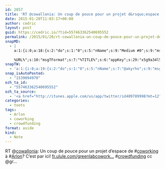```yaml
---
id: 2857
title: 'RT @cowallonia: Un coup de pouce pour un projet d&rsquo;espace de #coworking à #Arlon? C&rsquo;est par ici! fr.ulule.com/greenlabcowork… #crowdfunding cc @gr…'
date: 2015-01-20T11:03:17+00:00
author: cedric
layout: post
guid: https://cedric.io/?tid=557463362540695552
permalink: /2015/01/20/rt-cowallonia-un-coup-de-pouce-pour-un-projet-despace-de-coworking-a-arlon-cest-par-ici-fr-ulule-com-greenlabcowork-crowdfunding-cc-gr/
snapMD:
  - |
    a:1:{i:0;a:18:{s:2:"do";s:1:"0";s:5:"nName";s:9:"Medium #0";s:9:"msgFormat";s:19:"%FULLTEXT%
    
    %URL%";s:10:"msgTFormat";s:7:"%TITLE%";s:6:"appKey";s:29:"x5g9a34l5z294i5y2q284e4g54454";s:6:"appSec";s:85:"d3h0a44e4s2b4i5u2r234m5f5b4v2l5q2a444h574347464a454x2w20374447494c484b4w2c464f5u2d4z2";s:8:"inclTags";s:1:"1";s:7:"fltrsOn";i:0;s:5:"fltrs";a:0:{}s:7:"proxyOn";i:0;s:7:"useSURL";i:0;s:1:"v";i:350;s:4:"publ";s:1:"0";s:11:"accessToken";s:65:"2353413aa5437433e5648ccf74a16119308317c52d1a24d8ed99f26add037528a";s:12:"appAppUserID";s:65:"104b21fd8da79171a6e7bf800d03b4b761204f242935e05d2d86850a6b1635f77";s:14:"appAppUserName";s:26:"Cédric Bousmanne (akyrho)";s:13:"appAppUserURL";s:26:"https://medium.com/@akyrho";s:7:"pubList";a:0:{}}}
snapTW:
  - 'a:1:{i:0;a:19:{s:2:"do";s:1:"0";s:5:"nName";s:7:"@akyrho";s:9:"msgFormat";s:26:"%TITLE%. %EXCERPT% - %URL%";s:6:"appKey";s:55:"x5g9a8325v2y475r3c4m48584n53446p423r3r5u3e356j5j3k4r2p3";s:6:"appSec";s:105:"d3h0a94o46415u594v3q5l5n5l4r4x474x4j484o473u4i5w2m4k494z2k344n306n5r3l5v2s554p4n3p3k45495c3z4v4d3m3u5w525";s:7:"fltrsOn";i:0;s:5:"fltrs";a:0:{}s:7:"proxyOn";i:0;s:7:"useSURL";i:0;s:1:"v";i:350;s:5:"twURL";s:25:"http://twitter.com/akyrho";s:11:"accessToken";s:50:"6678782-Eyg60SCeh7762DEIsYtTPD5GVeOuSN8ATMdF2Lpppe";s:14:"accessTokenSec";s:45:"PgGDCbcYLJnR5esZjY9ID72A33mUNCYnQwaQTBsojSJNa";s:5:"tw140";i:0;s:10:"riComments";s:1:"1";s:11:"riCommentsM";s:1:"1";s:12:"riCommentsAA";s:1:"1";s:8:"attchImg";s:1:"1";s:9:"wpImgSize";s:4:"full";}}'
snap_isAutoPosted:
  - "1539094970"
ozh_ta_id:
  - "557463362540695552"
ozh_ta_source:
  - '<a href="http://itunes.apple.com/us/app/twitter/id409789998?mt=12" rel="nofollow">Twitter for Mac</a>'
categories:
  - toots
tags:
  - Arlon
  - coworking
  - crowdfunding
format: aside
kind:
  - Note
---
```

RT <span class="username username_linked">@<a href="https://twitter.com/cowallonia" title="Coworking|Digital Wallonia">cowallonia</a></span>: Un coup de pouce pour un projet d&rsquo;espace de <span class="hashtag hashtag_local">#<a href="https://cedric.io/tag/coworking/">coworking</a> à <span class="hashtag hashtag_local">#<a href="https://cedric.io/tag/arlon/">Arlon</a>? C&rsquo;est par ici! <a href="http://fr.ulule.com/greenlabcoworking-arlon/?utm_content=buffer25e9b&#038;utm_medium=social&#038;utm_source=facebook.com&#038;utm_campaign=buffer" title="http://fr.ulule.com/greenlabcoworking-arlon/?utm_content=buffer25e9b&#038;utm_medium=social&#038;utm_source=facebook.com&#038;utm_campaign=buffer" class="link link_untco">fr.ulule.com/greenlabcowork…</a> <span class="hashtag hashtag_local">#<a href="https://cedric.io/tag/crowdfunding/">crowdfunding</a> cc @gr…</p>